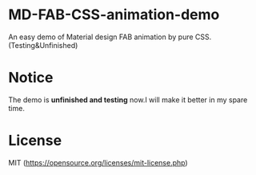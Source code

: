 # MD-FAB-CSS-animation-demo
An easy demo of Material design FAB animation by pure CSS.(Testing&amp;Unfinished)

# Notice
The demo is **unfinished and testing** now.I will make it better in my spare time.

# License
MIT (https://opensource.org/licenses/mit-license.php)
